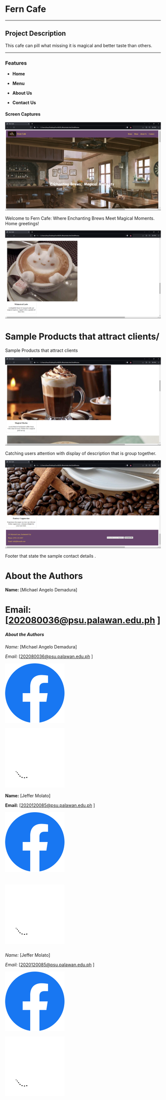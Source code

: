 # Fern Cafe
***
## Project Description
This cafe can pill what missing it is magical and better taste than others.
***


### **Features**

- **Home** 

- **Menu** 

- **About Us**

- **Contact Us**


#### **Screen Captures**


![Traven](Home.png)

Welcome to Fern Cafe: Where Enchanting Brews Meet Magical Moments. Home greetings!

![Whimsical-Latte](Product1.png)

Sample Products that attract clients/
=======
Sample Products that attract clients


![Magical-Mocha](Product2.png)

Catching users attention with display of description that is group together.

![Footer](footer.png)

Footer that state the sample contact details .


# About the Authors



**Name:** [Michael Angelo Demadura]

**Email:** [202080036@psu.palawan.edu.ph ]
=======
##### **About the Authors**

*Name:* [Michael Angelo Demadura]

*Email:* [202080036@psu.palawan.edu.ph ]


[![Image 4](Facebook.png)](https://web.facebook.com/michaelangelo.demadura.7)

[![Image 4](Github.png)](https://github.com/gelobe391)


**Name:** [Jeffer Molato]

**Email:** [2020120085@psu.palawan.edu.ph ]

[![Image 4](Facebook.png)](https://web.facebook.com/jeffzoya)

[![Image 4](Github.png)](https://github.com/Xcaliburr-AT)
=======
*Name:* [Jeffer Molato]

*Email:* [2020120085@psu.palawan.edu.ph ]

[![Image 4](Facebook.png)](https://web.facebook.com/jeffzoya)

[![Image 4](Github.png)](https://github.com/Xcaliburr-AT)

